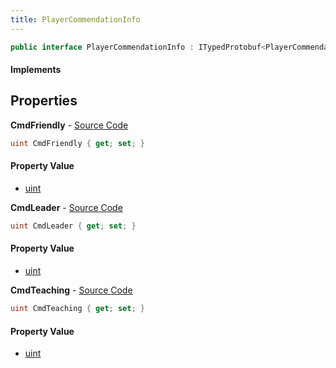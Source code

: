 ```yaml
---
title: PlayerCommendationInfo
---
```


```csharp
public interface PlayerCommendationInfo : ITypedProtobuf<PlayerCommendationInfo>, INativeHandle
```

#### Implements

## Properties

**CmdFriendly** - [Source Code](https://github.com/swiftly-solution/swiftlys2/blob/main/managed/src/SwiftlyS2.Generated/Protobufs/Interfaces/PlayerCommendationInfo.cs#L13)

```csharp
uint CmdFriendly { get; set; }
```

#### Property Value

- [uint](https://learn.microsoft.com/dotnet/api/system.uint32)

**CmdLeader** - [Source Code](https://github.com/swiftly-solution/swiftlys2/blob/main/managed/src/SwiftlyS2.Generated/Protobufs/Interfaces/PlayerCommendationInfo.cs#L19)

```csharp
uint CmdLeader { get; set; }
```

#### Property Value

- [uint](https://learn.microsoft.com/dotnet/api/system.uint32)

**CmdTeaching** - [Source Code](https://github.com/swiftly-solution/swiftlys2/blob/main/managed/src/SwiftlyS2.Generated/Protobufs/Interfaces/PlayerCommendationInfo.cs#L16)

```csharp
uint CmdTeaching { get; set; }
```

#### Property Value

- [uint](https://learn.microsoft.com/dotnet/api/system.uint32)


